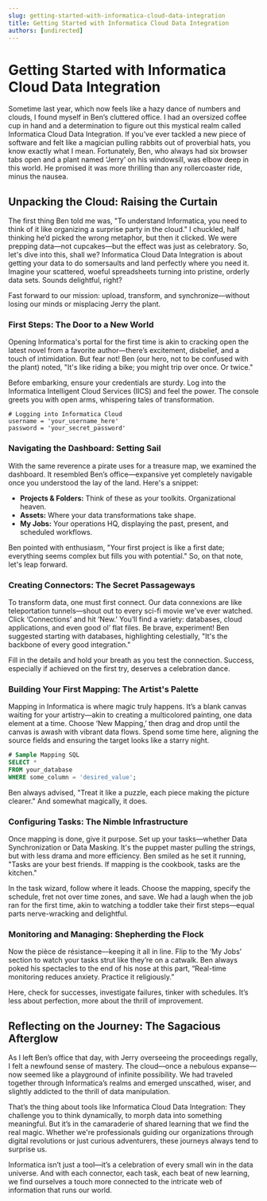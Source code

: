 ```yaml
---
slug: getting-started-with-informatica-cloud-data-integration
title: Getting Started with Informatica Cloud Data Integration
authors: [undirected]
---
```



# Getting Started with Informatica Cloud Data Integration

Sometime last year, which now feels like a hazy dance of numbers and clouds, I found myself in Ben’s cluttered office. I had an oversized coffee cup in hand and a determination to figure out this mystical realm called Informatica Cloud Data Integration. If you’ve ever tackled a new piece of software and felt like a magician pulling rabbits out of proverbial hats, you know exactly what I mean. Fortunately, Ben, who always had six browser tabs open and a plant named ‘Jerry’ on his windowsill, was elbow deep in this world. He promised it was more thrilling than any rollercoaster ride, minus the nausea.

## Unpacking the Cloud: Raising the Curtain 

The first thing Ben told me was, "To understand Informatica, you need to think of it like organizing a surprise party in the cloud." I chuckled, half thinking he’d picked the wrong metaphor, but then it clicked. We were prepping data—not cupcakes—but the effect was just as celebratory. So, let's dive into this, shall we? Informatica Cloud Data Integration is about getting your data to do somersaults and land perfectly where you need it. Imagine your scattered, woeful spreadsheets turning into pristine, orderly data sets. Sounds delightful, right? 

Fast forward to our mission: upload, transform, and synchronize—without losing our minds or misplacing Jerry the plant. 

### First Steps: The Door to a New World

Opening Informatica's portal for the first time is akin to cracking open the latest novel from a favorite author—there’s excitement, disbelief, and a touch of intimidation. But fear not! Ben (our hero, not to be confused with the plant) noted, "It's like riding a bike; you might trip over once. Or twice." 

Before embarking, ensure your credentials are sturdy. Log into the Informatica Intelligent Cloud Services (IICS) and feel the power. The console greets you with open arms, whispering tales of transformation. 

```shell
# Logging into Informatica Cloud
username = 'your_username_here'
password = 'your_secret_password'
```

### Navigating the Dashboard: Setting Sail

With the same reverence a pirate uses for a treasure map, we examined the dashboard. It resembled Ben’s office—expansive yet completely navigable once you understood the lay of the land. Here's a snippet: 

- **Projects & Folders:** Think of these as your toolkits. Organizational heaven.
- **Assets:** Where your data transformations take shape.
- **My Jobs:** Your operations HQ, displaying the past, present, and scheduled workflows.

Ben pointed with enthusiasm, "Your first project is like a first date; everything seems complex but fills you with potential." So, on that note, let's leap forward.

### Creating Connectors: The Secret Passageways

To transform data, one must first connect. Our data connexions are like teleportation tunnels—shout out to every sci-fi movie we've ever watched. Click ‘Connections’ and hit ‘New.’ You’ll find a variety: databases, cloud applications, and even good ol’ flat files. Be brave, experiment! Ben suggested starting with databases, highlighting celestially, "It's the backbone of every good integration."

Fill in the details and hold your breath as you test the connection. Success, especially if achieved on the first try, deserves a celebration dance.

### Building Your First Mapping: The Artist's Palette

Mapping in Informatica is where magic truly happens. It’s a blank canvas waiting for your artistry—akin to creating a multicolored painting, one data element at a time. Choose ‘New Mapping,’ then drag and drop until the canvas is awash with vibrant data flows. Spend some time here, aligning the source fields and ensuring the target looks like a starry night. 

```sql
# Sample Mapping SQL
SELECT *
FROM your_database
WHERE some_column = 'desired_value';
```

Ben always advised, "Treat it like a puzzle, each piece making the picture clearer." And somewhat magically, it does. 

### Configuring Tasks: The Nimble Infrastructure

Once mapping is done, give it purpose. Set up your tasks—whether Data Synchronization or Data Masking. It's the puppet master pulling the strings, but with less drama and more efficiency. Ben smiled as he set it running, "Tasks are your best friends. If mapping is the cookbook, tasks are the kitchen."

In the task wizard, follow where it leads. Choose the mapping, specify the schedule, fret not over time zones, and save. We had a laugh when the job ran for the first time, akin to watching a toddler take their first steps—equal parts nerve-wracking and delightful.

### Monitoring and Managing: Shepherding the Flock

Now the pièce de résistance—keeping it all in line. Flip to the ‘My Jobs’ section to watch your tasks strut like they’re on a catwalk. Ben always poked his spectacles to the end of his nose at this part, “Real-time monitoring reduces anxiety. Practice it religiously.” 

Here, check for successes, investigate failures, tinker with schedules. It’s less about perfection, more about the thrill of improvement. 

## Reflecting on the Journey: The Sagacious Afterglow

As I left Ben’s office that day, with Jerry overseeing the proceedings regally, I felt a newfound sense of mastery. The cloud—once a nebulous expanse—now seemed like a playground of infinite possibility. We had traveled together through Informatica’s realms and emerged unscathed, wiser, and slightly addicted to the thrill of data manipulation.

That’s the thing about tools like Informatica Cloud Data Integration: They challenge you to think dynamically, to morph data into something meaningful. But it’s in the camaraderie of shared learning that we find the real magic. Whether we're professionals guiding our organizations through digital revolutions or just curious adventurers, these journeys always tend to surprise us.

Informatica isn’t just a tool—it’s a celebration of every small win in the data universe. And with each connector, each task, each beat of new learning, we find ourselves a touch more connected to the intricate web of information that runs our world.